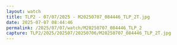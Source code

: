 ```yaml
---
layout: watch
title: TLP2 - 07/07/2025 - M20250707_084446_TLP_2T.jpg
date: 2025-07-07 08:44:46
permalink: /2025/07/07/watch/M20250707_084446_TLP_2
capture: TLP2/2025/202507/20250706/M20250707_084446_TLP_2T.jpg
---
```

